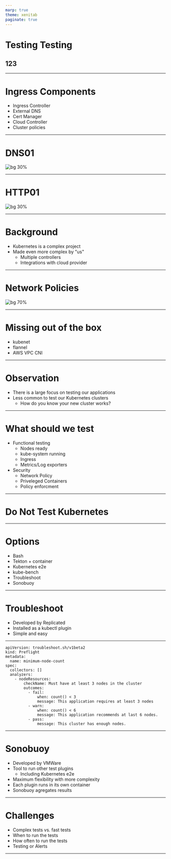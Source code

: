 ```yaml
---
marp: true
theme: xenitab
paginate: true
---
```


<!-- _paginate: false -->
<!-- _class: lead -->

# Testing Testing
## 123

---

# Ingress Components

- Ingress Controller
- External DNS
- Cert Manager
- Cloud Controller
- Cluster policies

---

# DNS01

![bg 30%](./assets/dns01.png)

---

# HTTP01

![bg 30%](./assets/http01.png)

---

# Background

- Kubernetes is a complex project
- Made even more complex by "us"
  - Multiple controllers
  - Integrations with cloud provider

---

# Network Policies

![bg 70%](./assets/network-policy.png)

---

# Missing out of the box

- kubenet
- flannel
- AWS VPC CNI

---

# Observation

- There is a large focus on testing our applications
- Less common to test our Kubernetes clusters
  - How do you know your new cluster works?

---

# What should we test

- Functional testing
  - Nodes ready
  - kube-system running
  - Ingress
  - Metrics/Log exporters
- Security
  - Network Policy
  - Priveleged Containers
  - Policy enforcment

---

<!-- _class: lead -->

# Do Not Test Kubernetes

---

# Options

- Bash
- Tekton + container
- Kubernetes e2e
- kube-bench
- Troubleshoot
- Sonobuoy

---

# Troubleshoot

- Developed by Replicated
- Installed as a kubectl plugin
- Simple and easy

---

```
apiVersion: troubleshoot.sh/v1beta2
kind: Preflight
metadata:
  name: minimum-node-count
spec:
  collectors: []
  analyzers:
    - nodeResources:
        checkName: Must have at least 3 nodes in the cluster
        outcomes:
          - fail:
              when: count() < 3
              message: This application requires at least 3 nodes
          - warn:
              when: count() < 6
              message: This application recommends at last 6 nodes.
          - pass:
              message: This cluster has enough nodes.
```

---

# Sonobuoy

- Developed by VMWare
- Tool to run other test plugins
  - Including Kubernetes e2e
- Maximum flexibility with more complexity
- Each plugin runs in its own container
- Sonobuoy agregates results

---

# Challenges

- Complex tests vs. fast tests
- When to run the tests
- How often to run the tests
- Testing or Alerts

---
